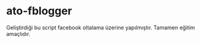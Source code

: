 # ato-fblogger
Geliştirdiği bu script facebook oltalama üzerine yapılmıştır. Tamamen eğitim amaçlıdır.
